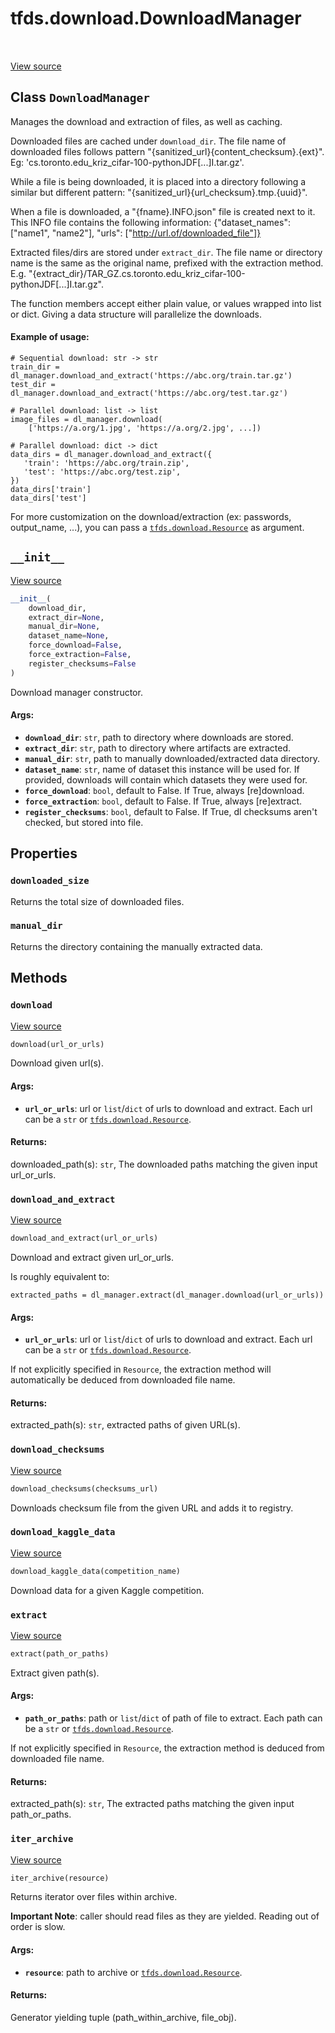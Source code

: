 <div itemscope itemtype="http://developers.google.com/ReferenceObject">
<meta itemprop="name" content="tfds.download.DownloadManager" />
<meta itemprop="path" content="Stable" />
<meta itemprop="property" content="downloaded_size"/>
<meta itemprop="property" content="manual_dir"/>
<meta itemprop="property" content="__init__"/>
<meta itemprop="property" content="download"/>
<meta itemprop="property" content="download_and_extract"/>
<meta itemprop="property" content="download_checksums"/>
<meta itemprop="property" content="download_kaggle_data"/>
<meta itemprop="property" content="extract"/>
<meta itemprop="property" content="iter_archive"/>
</div>

# tfds.download.DownloadManager

<table class="tfo-notebook-buttons tfo-api" align="left">
</table>

<a target="_blank" href="https://github.com/tensorflow/datasets/tree/master/tensorflow_datasets/core/download/download_manager.py">View
source</a>

## Class `DownloadManager`

Manages the download and extraction of files, as well as caching.

<!-- Placeholder for "Used in" -->

Downloaded files are cached under `download_dir`. The file name of downloaded
files follows pattern "{sanitized_url}{content_checksum}.{ext}". Eg:
'cs.toronto.edu_kriz_cifar-100-pythonJDF[...]I.tar.gz'.

While a file is being downloaded, it is placed into a directory following a
similar but different pattern: "{sanitized_url}{url_checksum}.tmp.{uuid}".

When a file is downloaded, a "{fname}.INFO.json" file is created next to it.
This INFO file contains the following information: {"dataset_names": ["name1",
"name2"], "urls": ["http://url.of/downloaded_file"]}

Extracted files/dirs are stored under `extract_dir`. The file name or directory
name is the same as the original name, prefixed with the extraction method. E.g.
"{extract_dir}/TAR_GZ.cs.toronto.edu_kriz_cifar-100-pythonJDF[...]I.tar.gz".

The function members accept either plain value, or values wrapped into list
or dict. Giving a data structure will parallelize the downloads.

#### Example of usage:

```
# Sequential download: str -> str
train_dir = dl_manager.download_and_extract('https://abc.org/train.tar.gz')
test_dir = dl_manager.download_and_extract('https://abc.org/test.tar.gz')

# Parallel download: list -> list
image_files = dl_manager.download(
    ['https://a.org/1.jpg', 'https://a.org/2.jpg', ...])

# Parallel download: dict -> dict
data_dirs = dl_manager.download_and_extract({
   'train': 'https://abc.org/train.zip',
   'test': 'https://abc.org/test.zip',
})
data_dirs['train']
data_dirs['test']
```

For more customization on the download/extraction (ex: passwords, output_name,
...), you can pass a <a href="../../tfds/download/Resource.md"><code>tfds.download.Resource</code></a> as argument.

<h2 id="__init__"><code>__init__</code></h2>

<a target="_blank" href="https://github.com/tensorflow/datasets/tree/master/tensorflow_datasets/core/download/download_manager.py">View
source</a>

``` python
__init__(
    download_dir,
    extract_dir=None,
    manual_dir=None,
    dataset_name=None,
    force_download=False,
    force_extraction=False,
    register_checksums=False
)
```

Download manager constructor.

#### Args:

*   <b>`download_dir`</b>: `str`, path to directory where downloads are stored.
*   <b>`extract_dir`</b>: `str`, path to directory where artifacts are
    extracted.
*   <b>`manual_dir`</b>: `str`, path to manually downloaded/extracted data
    directory.
*   <b>`dataset_name`</b>: `str`, name of dataset this instance will be used
    for. If provided, downloads will contain which datasets they were used for.
*   <b>`force_download`</b>: `bool`, default to False. If True, always
    [re]download.
*   <b>`force_extraction`</b>: `bool`, default to False. If True, always
    [re]extract.
*   <b>`register_checksums`</b>: `bool`, default to False. If True, dl checksums
    aren't checked, but stored into file.

## Properties

<h3 id="downloaded_size"><code>downloaded_size</code></h3>

Returns the total size of downloaded files.

<h3 id="manual_dir"><code>manual_dir</code></h3>

Returns the directory containing the manually extracted data.

## Methods

<h3 id="download"><code>download</code></h3>

<a target="_blank" href="https://github.com/tensorflow/datasets/tree/master/tensorflow_datasets/core/download/download_manager.py">View
source</a>

``` python
download(url_or_urls)
```

Download given url(s).

#### Args:

*   <b>`url_or_urls`</b>: url or `list`/`dict` of urls to download and extract.
    Each url can be a `str` or
    <a href="../../tfds/download/Resource.md"><code>tfds.download.Resource</code></a>.

#### Returns:

downloaded_path(s): `str`, The downloaded paths matching the given input
  url_or_urls.

<h3 id="download_and_extract"><code>download_and_extract</code></h3>

<a target="_blank" href="https://github.com/tensorflow/datasets/tree/master/tensorflow_datasets/core/download/download_manager.py">View
source</a>

``` python
download_and_extract(url_or_urls)
```

Download and extract given url_or_urls.

Is roughly equivalent to:

```
extracted_paths = dl_manager.extract(dl_manager.download(url_or_urls))
```

#### Args:

*   <b>`url_or_urls`</b>: url or `list`/`dict` of urls to download and extract.
    Each url can be a `str` or
    <a href="../../tfds/download/Resource.md"><code>tfds.download.Resource</code></a>.

If not explicitly specified in `Resource`, the extraction method will
automatically be deduced from downloaded file name.

#### Returns:

extracted_path(s): `str`, extracted paths of given URL(s).

<h3 id="download_checksums"><code>download_checksums</code></h3>

<a target="_blank" href="https://github.com/tensorflow/datasets/tree/master/tensorflow_datasets/core/download/download_manager.py">View
source</a>

```python
download_checksums(checksums_url)
```

Downloads checksum file from the given URL and adds it to registry.

<h3 id="download_kaggle_data"><code>download_kaggle_data</code></h3>

<a target="_blank" href="https://github.com/tensorflow/datasets/tree/master/tensorflow_datasets/core/download/download_manager.py">View
source</a>

``` python
download_kaggle_data(competition_name)
```

Download data for a given Kaggle competition.

<h3 id="extract"><code>extract</code></h3>

<a target="_blank" href="https://github.com/tensorflow/datasets/tree/master/tensorflow_datasets/core/download/download_manager.py">View
source</a>

``` python
extract(path_or_paths)
```

Extract given path(s).

#### Args:

*   <b>`path_or_paths`</b>: path or `list`/`dict` of path of file to extract.
    Each path can be a `str` or
    <a href="../../tfds/download/Resource.md"><code>tfds.download.Resource</code></a>.

If not explicitly specified in `Resource`, the extraction method is deduced
from downloaded file name.

#### Returns:

extracted_path(s): `str`, The extracted paths matching the given input
  path_or_paths.

<h3 id="iter_archive"><code>iter_archive</code></h3>

<a target="_blank" href="https://github.com/tensorflow/datasets/tree/master/tensorflow_datasets/core/download/download_manager.py">View
source</a>

``` python
iter_archive(resource)
```

Returns iterator over files within archive.

**Important Note**: caller should read files as they are yielded.
Reading out of order is slow.

#### Args:

* <b>`resource`</b>: path to archive or <a href="../../tfds/download/Resource.md"><code>tfds.download.Resource</code></a>.

#### Returns:

Generator yielding tuple (path_within_archive, file_obj).
